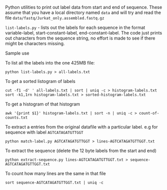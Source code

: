 Python utilities to print out label data from start and end of sequence. These assume that you have a local directory named `data` and will try and read the file `data/fastq/Jurkat_only.assembled.fastq.gz`

`list-labels.py` - lists out the labels for each sequence in the format variable-label, start-constant-label, end-constant-label. The code just prints out characters from the sequence string, no effort is made to see if there might be characters missing.

Sample use

To list all the labels into the one 425MB file:

```
python list-labels.py > all-labels.txt
```

To get a sorted listogram of labels
```
cut -f1 -d' ' all-labels.txt | sort | uniq -c > histogram-labels.txt
sort -k1,1rn histogram-labels.txt > sorted-histogram-labels.txt
```
To get a histogram of that histogram
```
awk '{print $1}' histogram-labels.txt | sort -n | uniq -c > count-of-counts.txt
```
To extract a entries from the original datafile with a particular label. e.g for sequence with label `AGTCATAGATGTTGGT`
```
python match-label.py AGTCATAGATGTTGGT > lines-AGTCATAGATGTTGGT.txt
```
To extract the sequence (delete the 12 byte labels from the start and end)
```
python extract-sequence.py lines-AGTCATAGATGTTGGT.txt > sequence-AGTCATAGATGTTGGT.txt
```
To count how many lines are the same in that file
```
sort sequence-AGTCATAGATGTTGGT.txt | uniq -c
```



